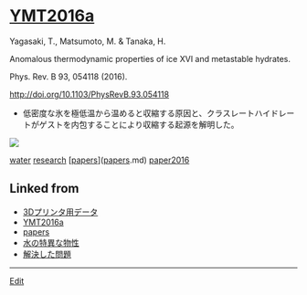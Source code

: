 # [YMT2016a](YMT2016a.md)

Yagasaki, T., Matsumoto, M. & Tanaka, H.

Anomalous thermodynamic properties of ice XVI and metastable hydrates.

Phys. Rev. B 93, 054118 (2016).

http://doi.org/10.1103/PhysRevB.93.054118


* 低密度な氷を極低温から温めると収縮する原因と、クラスレートハイドレートがゲストを内包することにより収縮する起源を解明した。

![](https://i.gyazo.com/60b5d01724897fb6c18d9b725009baa9.png)



[water](water.md) [research](research.md) [[papers](papers.md)]([papers](papers.md).md) [paper2016](paper2016.md) 


## Linked from

* [3Dプリンタ用データ](3Dプリンタ用データ.md)
* [YMT2016a](YMT2016a.md)
* [papers](papers.md)
* [水の特異な物性](水の特異な物性.md)
* [解決した問題](解決した問題.md)


----
[Edit](https://github.com/vitroid/vitroid.github.io/edit/master/MD/YMT2016a.md)
